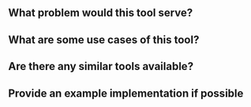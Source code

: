 ## What problem would this tool serve?


## What are some use cases of this tool?


## Are there any similar tools available?


## Provide an example implementation if possible
<!-- Add some code or a link -->
